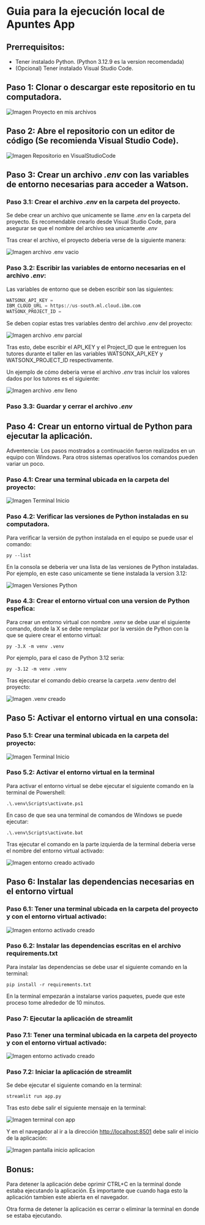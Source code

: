 # Guia para la ejecución local de Apuntes App

## Prerrequisitos:
- Tener instalado Python. (Python 3.12.9 es la version recomendada)
- (Opcional) Tener instalado Visual Studio Code.

## Paso 1: Clonar o descargar este repositorio en tu computadora.

![Imagen Proyecto en mis archivos](./ImagenesREADME/RepositorioDescargado.png)

## Paso 2: Abre el repositorio con un editor de código (Se recomienda Visual Studio Code).

![Imagen Repositorio en VisualStudioCode](./ImagenesREADME/RepostiorioEnVSCode.png)

## Paso 3: Crear un archivo _.env_ con las variables de entorno necesarias para acceder a Watson.

### Paso 3.1: Crear el archivo _.env_ en la carpeta del proyecto.

Se debe crear un archivo que unicamente se llame _.env_ en la carpeta del proyecto. Es recomendable crearlo desde Visual Studio Code, para asegurar se que el nombre del archivo sea unicamente _.env_

Tras crear el archivo, el proyecto deberia verse de la siguiente manera:

![Imagen archivo .env vacio](./ImagenesREADME/EnvVacio.png)

### Paso 3.2: Escribir las variables de entorno necesarias en el archivo _.env_:

Las variables de entorno que se deben escribir son las siguientes:

```python
WATSONX_API_KEY = 
IBM_CLOUD_URL = https://us-south.ml.cloud.ibm.com
WATSONX_PROJECT_ID = 
```

Se deben copiar estas tres variables dentro del archivo _.env_ del proyecto:

![Imagen archivo .env parcial](./ImagenesREADME/ENVparcialmentelleno.png)

Tras esto, debe escribir el API_KEY y el Project_ID que le entreguen los tutores durante el taller en las variables WATSONX_API_KEY y WATSONX_PROJECT_ID respectivamente.

Un ejemplo de cómo deberia verse el archivo _.env_ tras incluir los valores dados por los tutores es el siguiente:

![Imagen archivo .env lleno](./ImagenesREADME/envlleno.png)

### Paso 3.3: Guardar y cerrar el archivo _.env_

## Paso 4: Crear un entorno virtual de Python para ejecutar la aplicación. 

Adventencia: Los pasos mostrados a continuación fueron realizados en un equipo con Windows. Para otros sistemas operativos los comandos pueden variar un poco.

### Paso 4.1: Crear una terminal ubicada en la carpeta del proyecto:

![Imagen Terminal Inicio](./ImagenesREADME/ImagenTerminalInicio.png)

### Paso 4.2: Verificar las versiones de Python instaladas en su computadora.

Para verificar la versión de python instalada en el equipo se puede usar el comando:

```console
py --list
```

En la consola se deberia ver una lista de las versiones de Python instaladas. Por ejemplo, en este caso unicamente se tiene instalada la version 3.12:

![Imagen Versiones Python](./ImagenesREADME/VerVersionesPython.png)

### Paso 4.3: Crear el entorno virtual con una version de Python espefica:

Para crear un entorno virtual con nombre _.venv_ se debe usar el siguiente comando, donde la X se debe remplazar por la versión de Python con la que se quiere crear el entorno virtual:

```console
py -3.X -m venv .venv
```

Por ejemplo, para el caso de Python 3.12 seria:

```console
py -3.12 -m venv .venv
```

Tras ejecutar el comando debio crearse la carpeta _.venv_ dentro del proyecto:

![Imagen .venv creado](./ImagenesREADME/CreadoEntornoVirtual.png)

## Paso 5: Activar el entorno virtual en una consola:

### Paso 5.1: Crear una terminal ubicada en la carpeta del proyecto:

![Imagen Terminal Inicio](./ImagenesREADME/ImagenTerminalInicio.png)

### Paso 5.2: Activar el entorno virtual en la terminal

Para activar el entorno virtual se debe ejecutar el siguiente comando en la terminal de Powershell:

```console
.\.venv\Scripts\activate.ps1
```

En caso de que sea una terminal de comandos de Windows se puede ejecutar: 
```console
.\.venv\Scripts\activate.bat
```

Tras ejecutar el comando en la parte izquierda de la terminal deberia verse el nombre del entorno virtual activado:

![Imagen entorno creado activado](./ImagenesREADME/EntornoVirtualActivado.png)

## Paso 6: Instalar las dependencias necesarias en el entorno virtual

### Paso 6.1: Tener una terminal ubicada en la carpeta del proyecto y con el entorno virtual activado:

![Imagen entorno activado creado](./ImagenesREADME/EntornoVirtualActivado.png)

### Paso 6.2: Instalar las dependencias escritas en el archivo requirements.txt

Para instalar las dependencias se debe usar el siguiente comando en la terminal:

```console
pip install -r requirements.txt
```

En la terminal empezarán a instalarse varios paquetes, puede que este proceso tome alrededor de 10 minutos.

### Paso 7: Ejecutar la aplicación de streamlit

### Paso 7.1: Tener una terminal ubicada en la carpeta del proyecto y con el entorno virtual activado:

![Imagen entorno activado creado](./ImagenesREADME/EntornoVirtualActivado.png)

### Paso 7.2: Iniciar la aplicación de streamlit

Se debe ejecutar el siguiente comando en la terminal:

```console
streamlit run app.py
```

Tras esto debe salir el siguiente mensaje en la terminal:

![Imagen terminal con app](./ImagenesREADME/EjecucionApp.png)

Y en el navegador al ir a la dirección [http://localhost:8501](http://localhost:8501) debe salir el inicio de la aplicación:

![Imagen pantalla inicio aplicacion](./ImagenesREADME/ImagenPantallaInicioAplicacion.png)

## Bonus:
Para detener la aplicación debe oprimir CTRL+C en la terminal donde estaba ejecutando la aplicación. Es importante que cuando haga esto la aplicación tambien este abierta en el navegador.

Otra forma de detener la aplicación es cerrar o eliminar la terminal en donde se estaba ejecutando.